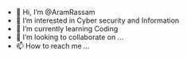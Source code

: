 - 👋 Hi, I’m @AramRassam
- 👀 I’m interested in Cyber security and Information
- 🌱 I’m currently learning Coding
- 💞️ I’m looking to collaborate on ...
- 📫 How to reach me ...

<!---
AramRassam/AramRassam is a ✨ special ✨ repository because its `README.md` (this file) appears on your GitHub profile.
You can click the Preview link to take a look at your changes.
--->
